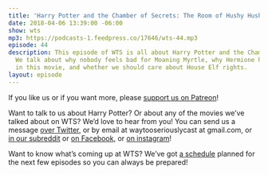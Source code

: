 ```yaml
---
title: 'Harry Potter and the Chamber of Secrets: The Room of Hushy Hush'
date: 2018-04-06 13:39:00 -06:00
show: wts
mp3: https://podcasts-1.feedpress.co/17646/wts-44.mp3
episode: 44
description: This episode of WTS is all about Harry Potter and the Chamber of Secrets.
  We talk about why nobody feels bad for Moaning Myrtle, why Hermione has nicer hair
  in this movie, and whether we should care about House Elf rights.
layout: episode
---
```


If you like us or if you want more, please [support us on Patreon](https://www.patreon.com/clockworkscast)!

Want to talk to us about Harry Potter? Or about any of the movies we’ve talked about on WTS? We’d love to hear from you! You can send us a message [over Twitter](http://www.twitter.com/wtscast), or by email at waytooseriouslycast at gmail.com, or [in our subreddit](https://www.reddit.com/r/Goodstuff_fm/) or [on Facebook](http://www.facebook.com/wtscast), or [on instagram](https://www.instagram.com/waytooseriously/)!

Want to know what’s coming up at WTS? We’ve got [a schedule](https://docs.google.com/document/d/1f6fvTgbzQOCUD_potL6mWClmSC3D2cOBgKz36OwSC68) planned for the next few episodes so you can always be prepared!
